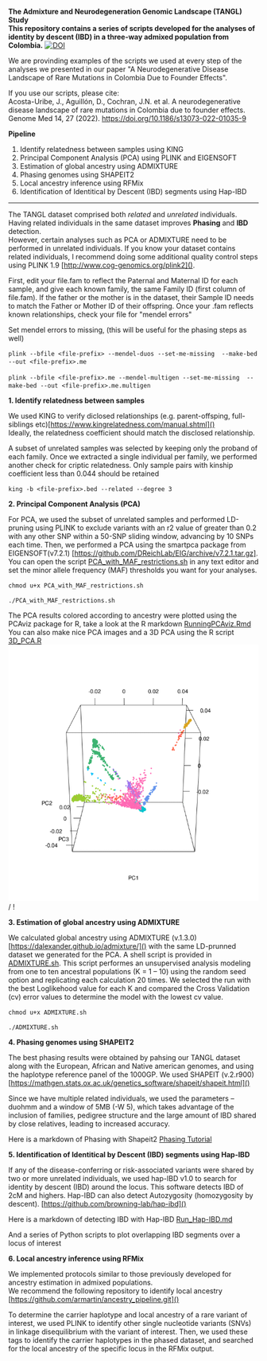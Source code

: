 **The Admixture and Neurodegeneration Genomic Landscape (TANGL) Study**  
**This repository contains a series of scripts developed for the analyses of identity by descent (IBD) in a three-way admixed population from Colombia.** 
[![DOI](https://zenodo.org/badge/394373254.svg)](https://zenodo.org/badge/latestdoi/394373254)

We are provinding examples of the scripts we used at every step of the analyses we presented in our paper "A Neurodegenerative Disease Landscape of Rare Mutations in Colombia Due to Founder Effects". 

  If you use our scripts, please cite: \
  Acosta-Uribe, J., Aguillón, D., Cochran, J.N. et al. A neurodegenerative disease landscape of rare mutations in Colombia due to founder effects. Genome Med 14, 27 (2022). https://doi.org/10.1186/s13073-022-01035-9




**Pipeline**

1. Identify relatedness between samples using KING
2. Principal Component Analysis (PCA) using PLINK and EIGENSOFT
3. Estimation of global ancestry using ADMIXTURE
4. Phasing genomes using SHAPEIT2
5. Local ancestry inference using RFMix 
6. Identification of Identitical by Descent (IBD) segments using Hap-IBD

________
The TANGL dataset comprised both *related* and *unrelated* individuals. Having related individuals in the same dataset improves **Phasing** and **IBD** detection.\
However, certain analyses such as PCA or ADMIXTURE need to be performed in unrelated individuals. If you know your dataset contains related individuals, I recommend doing some additional quality control steps using PLINK 1.9 [http://www.cog-genomics.org/plink2]().

First, edit your file.fam to reflect the Paternal and Maternal ID for each sample, and give each known family, the same Family ID (first column of file.fam).
If the father or the mother is in the dataset, their Sample ID needs to match the Father or Mother ID of their offspring.
Once your <file>.fam reflects known relationships, check your file for "mendel errors"
  
Set mendel errors to missing, (this will be useful for the phasing steps as well)
```
plink --bfile <file-prefix> --mendel-duos --set-me-missing  --make-bed --out <file-prefix>.me
  
plink --bfile <file-prefix>.me --mendel-multigen --set-me-missing  --make-bed --out <file-prefix>.me.multigen
``` 
  

**1. Identify relatedness between samples**

We used KING to verify diclosed relationships (e.g. parent-offsping, full-siblings etc)[https://www.kingrelatedness.com/manual.shtml]() \
Ideally, the relatedness coefficient should match the disclosed relationship.  

A subset of unrelated samples was selected by keeping only the proband of each family. Once we extracted a single individual per family, we performed another check for criptic relatedness. Only sample pairs with kinship coefficient less than 0.044 should be retained 
 
```
king -b <file-prefix>.bed --related --degree 3
```


**2. Principal Component Analysis (PCA)**

For PCA, we used the subset of unrelated samples and performed LD-pruning using PLINK to exclude variants with an r2 value of greater than 0.2 with any other SNP within a 50-SNP sliding window, advancing by 10 SNPs each time. Then, we performed a PCA using the smartpca package from EIGENSOFT(v7.2.1) [https://github.com/DReichLab/EIG/archive/v7.2.1.tar.gz]. You can open the script [PCA_with_MAF_restrictions.sh](PCA_with_MAF_restrictions.sh) in any text editor and set the minor allele frequency (MAF) thresholds you want for your analyses. 

  ```
  chmod u+x PCA_with_MAF_restrictions.sh
  ```
  ```
  ./PCA_with_MAF_restrictions.sh
  ```

The PCA results colored according to ancestry were plotted using the PCAviz package for R, take a look at the R markdown [RunningPCAviz.Rmd](RunningPCAviz.Rmd)\
You can also make nice PCA images and a 3D PCA using the R script [3D_PCA.R](3D_PCA.R)  
![ Alt text](3dAnimatedScatterplot.gif) / ! [](3dAnimatedScatterplot.gif)  
  
  
**3. Estimation of global ancestry using ADMIXTURE**

We calculated global ancestry using ADMIXTURE (v.1.3.0) [https://dalexander.github.io/admixture/]() with the same LD-prunned dataset we generated for the PCA.
A shell script is provided in [ADMIXTURE.sh](ADMIXTURE.sh). This script performes an unsupervised analysis modeling from one to ten ancestral populations (K = 1 – 10) using the random seed option and replicating each calculation 20 times. We selected the run with the best Loglikehood value for each K and compared the Cross Validation (cv) error values to determine the model with the lowest cv value. 
  ```
  chmod u+x ADMIXTURE.sh
  ```
  ```
  ./ADMIXTURE.sh
  ```

 
**4. Phasing genomes using SHAPEIT2**

The best phasing results were obtained by pahsing our TANGL dataset along with the European, African and Native american genomes, and using the haplotype reference panel of the 1000GP. We used SHAPEIT (v.2.r900)[https://mathgen.stats.ox.ac.uk/genetics_software/shapeit/shapeit.html]()
  
Since we have multiple related individuals, we used the parameters –duohmm and a window of 5MB (-W 5), which takes advantage of the inclusion of families, pedigree structure and the large amount of IBD shared by close relatives, leading to increased accuracy. 

Here is a markdown of Phasing with Shapeit2
[Phasing Tutorial](Phasing.md)

  
**5. Identification of Identitical by Descent (IBD) segments using Hap-IBD**

If any of the disease-conferring or risk-associated variants were shared by two or more unrelated individuals, we used hap-IBD v1.0 to search for identity by descent (IBD) around the locus. This software detects IBD of 2cM and highers. Hap-IBD can also detect Autozygosity (homozygosity by descent). [https://github.com/browning-lab/hap-ibd]()

Here is a markdown of detecting IBD with Hap-IBD
[Run_Hap-IBD.md](Run_Hap-IBD.md)

And a series of Python scripts to plot overlapping IBD segments over a locus of interest  
 
**6. Local ancestry inference using RFMix**

We implemented protocols similar to those previously developed for ancestry estimation in admixed populations. \
We recommend the following repository to identify local ancestry [https://github.com/armartin/ancestry_pipeline.git]()

To determine the carrier haplotype and local ancestry of a rare variant of interest, we used PLINK to identify other single nucleotide variants (SNVs) in linkage disequilibrium with the variant of interest. Then, we used these tags to identify the carrier haplotypes in the phased dataset, and searched for the local ancestry of the specific locus in the RFMix output.

 
